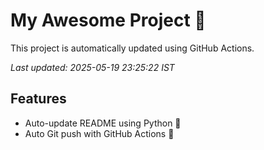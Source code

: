 # My Awesome Project 🚀

This project is automatically updated using GitHub Actions.

_Last updated: 2025-05-19 23:25:22 IST_

## Features
- Auto-update README using Python 🐍
- Auto Git push with GitHub Actions 🤖
